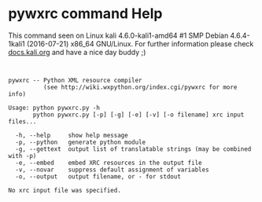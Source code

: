 # pywxrc command Help
 
 This command seen on Linux kali 4.6.0-kali1-amd64 #1 SMP Debian 4.6.4-1kali1 (2016-07-21) x86_64 GNU/Linux. For further information please check [docs.kali.org](docs.kali.org) and have a nice day buddy ;) 

~~~


pywxrc -- Python XML resource compiler
          (see http://wiki.wxpython.org/index.cgi/pywxrc for more info)

Usage: python pywxrc.py -h
       python pywxrc.py [-p] [-g] [-e] [-v] [-o filename] xrc input files... 
       
  -h, --help     show help message
  -p, --python   generate python module
  -g, --gettext  output list of translatable strings (may be combined with -p)
  -e, --embed    embed XRC resources in the output file
  -v, --novar    suppress default assignment of variables
  -o, --output   output filename, or - for stdout

No xrc input file was specified.

~~~
